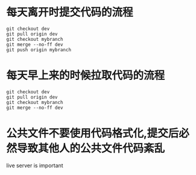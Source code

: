 # <strong>每天离开时提交代码的流程</strong>
```
git checkout dev
git pull origin dev
git checkout mybranch
git merge --no-ff dev
git push origin mybranch
```
# <strong>每天早上来的时候拉取代码的流程</strong>
```
git checkout dev
git pull origin dev
git checkout mybranch
git merge --no-ff dev
```

# 公共文件不要使用代码格式化,提交后必然导致其他人的公共文件代码紊乱

live server is important